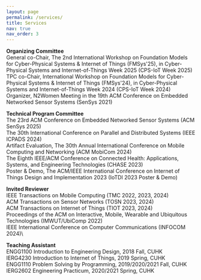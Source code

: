 ```yaml
---
layout: page
permalink: /services/
title: Services
nav: true
nav_order: 3
---
```


**Organizing Committee**\
General co-Chair, The 2nd International Workshop on Foundation Models for Cyber-Physical Systems & Internet of Things (FMSys'25), in Cyber-Physical Systems and Internet-of-Things Week 2025 (CPS-IoT Week 2025)\
TPC co-Chair, International Workshop on Foundation Models for Cyber-Physical Systems & Internet of Things (FMSys'24), in Cyber-Physical Systems and Internet-of-Things Week 2024 (CPS-IoT Week 2024)\
Organizer, N2Women Meeting in the 19th ACM Conference on Embedded Networked Sensor Systems (SenSys 2021)

**Technical Program Committee**\
The 23rd ACM Conference on Embedded Networked Sensor Systems (ACM SenSys 2025)\
The 30th International Conference on Parallel and Distributed Systems (IEEE ICPADS 2024)\
Artifact Evaluation, The 30th Annual International Conference on Mobile Computing and Networking (ACM MobiCom 2024)\
The Eighth IEEE/ACM Conference on Connected Health: Applications, Systems, and Engineering Technologies (CHASE 2023)\
Poster & Demo, The ACM/IEEE International Conference on Internet of Things Design and Implementation 2023 (IoTDI 2023 Poster & Demo)

**Invited Reviewer**\
IEEE Transactions on Mobile Computing (TMC 2022, 2023, 2024)\
ACM Transactions on Sensor Networks (TOSN 2023, 2024)\
ACM Transactions on Internet of Things (TIOT 2023, 2024)\
Proceedings of the ACM on Interactive, Mobile, Wearable and Ubiquitous Technologies (IMWUT/UbiComp 2022)\
IEEE International Conference on Computer Communications (INFOCOM 2024)\
<!-- SCIENCE CHINA Information Sciences (SCIS 2023)\
IEEE Network Magazine 2023\
ACM Transactions on Computing for Healthcare (HEALTH 2023)\
IEEE Transactions on Computers 2024\
The First Workshop on DL-Hardware Co-Design for AI Acceleration in the 37th AAAI Conference on Artificial Intelligence (DCAA 2023) -->

**Teaching Assistant**\
ENGG1100 Introduction to Engineering Design, 2018 Fall, CUHK\
IERG4230 Introduction to Internet of Things, 2019 Spring, CUHK\
ENGG1110 Problem Solving by Programming, 2019/2020/2021 Fall, CUHK\
IERG2602 Engineering Practicum, 2020/2021 Spring, CUHK